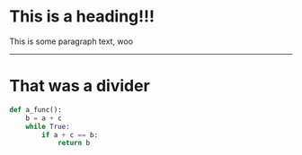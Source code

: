 # This is a heading!!!

This is some paragraph text, woo

-----

# That was a divider

```python
def a_func():
    b = a + c
    while True:
        if a + c == b:
            return b
```